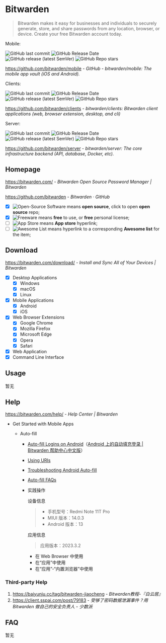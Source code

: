 # Bitwarden

> Bitwarden makes it easy for businesses and individuals to securely generate, store, and share passwords from any location, browser, or device. Create your free Bitwarden account today.

Mobile:

![GitHub last commit](https://badgen.net/github/last-commit/bitwarden/mobile?icon=github&color=blue)
![GitHub Release Date](https://img.shields.io/github/release-date/bitwarden/mobile?logo=github)
![GitHub release (latest SemVer)](https://img.shields.io/github/v/release/bitwarden/mobile?logo=github)
![GitHub Repo stars](https://img.shields.io/github/stars/bitwarden/mobile?style=social)

https://github.com/bitwarden/mobile - *GitHub - bitwarden/mobile: The mobile app vault (iOS and Android).*

Clients:

![GitHub last commit](https://badgen.net/github/last-commit/bitwarden/clients?icon=github&color=blue)
![GitHub Release Date](https://img.shields.io/github/release-date/bitwarden/clients?logo=github)
![GitHub release (latest SemVer)](https://img.shields.io/github/v/release/bitwarden/clients?logo=github)
![GitHub Repo stars](https://img.shields.io/github/stars/bitwarden/clients?style=social)

https://github.com/bitwarden/clients - *bitwarden/clients: Bitwarden client applications (web, browser extension, desktop, and cli)*

Server:

![GitHub last commit](https://badgen.net/github/last-commit/bitwarden/server?icon=github&color=blue)
![GitHub Release Date](https://img.shields.io/github/release-date/bitwarden/server?logo=github)
![GitHub release (latest SemVer)](https://img.shields.io/github/v/release/bitwarden/server?logo=github)
![GitHub Repo stars](https://img.shields.io/github/stars/bitwarden/server?style=social)

https://github.com/bitwarden/server - *bitwarden/server: The core infrastructure backend (API, database, Docker, etc).*

## Homepage

https://bitwarden.com/ - *Bitwarden Open Source Password Manager | Bitwarden*

https://github.com/bitwarden - *Bitwarden · GitHub*

- [x] ![Open-Source Software][OSS Icon] means **open source**, click to open **open source** repo;
- [x] ![Freeware][Freeware Icon] means **free** to use, or **free** personal license;
- [ ] ![App Store][app-store Icon] means **App store** hyperlink;
- [ ] ![Awesome List][awesome-list Icon] means hyperlink to a corresponding **Awesome list** for the item;

## Download

https://bitwarden.com/download/ - *Install and Sync All of Your Devices | Bitwarden*

- [x] Desktop Applications
  - [x] Windows
  - [x] macOS
  - [x] Linux
- [x] Mobile Applications
  - [x] Android
  - [x] iOS
- [x] Web Browser Extensions
    - [x] Google Chrome
    - [x] Mozilla Firefox
    - [x] Microsoft Edge
    - [x] Opera
    - [x] Safari
- [x] Web Application
- [x] Command Line Interface

## Usage

暂无

## Help

https://bitwarden.com/help/ - *Help Center | Bitwarden*

- Get Started with Mobile Apps

  - Auto-fill

    - [Auto-fill Logins on Android](https://bitwarden.com/help/auto-fill-android/)（[Android 上的自动填充登录 | Bitwarden 帮助中心中文版](https://help.ppgg.in/password-manager/auto-fill/auto-fill-basics/auto-fill-logins-on-android)）

    - [Using URIs](https://bitwarden.com/help/uri-match-detection/)

    - [Troubleshooting Android Auto-fill](https://bitwarden.com/help/auto-fill-android-troubleshooting/)

    - [Auto-fill FAQs](https://bitwarden.com/help/autofill-faqs/)

    - 实践操作

        设备信息
        > - 手机型号：Redmi Note 11T Pro
        > - MIUI 版本：14.0.3
        > - Android 版本：13

        应用信息
        > 应用版本：2023.3.2

        - 在 Web Browser 中使用
        - 在“应用”中使用
        - 在“应用”-“内置浏览器”中使用

### Third-party Help

1. https://baiyunju.cc/tag/bitwarden-jiaocheng - *Bitwarden教程-『白云居』*
2. https://client.sspai.com/post/79183 - *受够了密码数据泄漏事件？用 Bitwarden 做自己的安全负责人 - 少数派*

## FAQ

暂无

[OSS Icon]: https://jaywcjlove.github.io/sb/ico/min-oss.svg "Open Source Software"
[Freeware Icon]: https://jaywcjlove.github.io/sb/ico/min-free.svg "Freeware"
[app-store Icon]: https://jaywcjlove.github.io/sb/ico/min-app-store.svg "App Store Software"
[awesome-list Icon]: https://jaywcjlove.github.io/sb/ico/min-awesome.svg "Awesome List"
